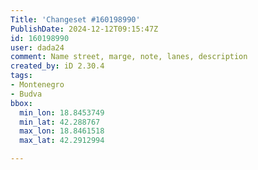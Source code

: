 ```yaml
---
Title: 'Changeset #160198990'
PublishDate: 2024-12-12T09:15:47Z
id: 160198990
user: dada24
comment: Name street, marge, note, lanes, description
created_by: iD 2.30.4
tags:
- Montenegro
- Budva
bbox:
  min_lon: 18.8453749
  min_lat: 42.288767
  max_lon: 18.8461518
  max_lat: 42.2912994

---
```

